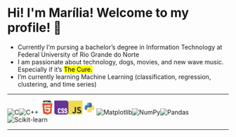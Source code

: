 # Hi! I'm Marília! Welcome to my profile! 👋

- Currently I’m pursing a bachelor’s degree in Information Technology at Federal University of Rio Grande do Norte
- I am passionate about technology, dogs, movies, and new wave music. Especially if it’s <mark>The Cure.</mark>
- I’m currently learning Machine Learning (classification, regression, clustering, and time series)

---

<img height="32" src="https://cdn.iconscout.com/icon/free/png-512/c-programming-569564.png" alt="C"/><img height="32" src="https://cdn.jsdelivr.net/gh/devicons/devicon@latest/icons/cplusplus/cplusplus-original.svg" alt="C++"/>
<img height="32" src="https://raw.githubusercontent.com/github/explore/80688e429a7d4ef2fca1e82350fe8e3517d3494d/topics/html/html.png" alt="HTML5"/><img height="32" src="https://raw.githubusercontent.com/github/explore/80688e429a7d4ef2fca1e82350fe8e3517d3494d/topics/css/css.png" alt="CSS"/><img height="32" src="https://raw.githubusercontent.com/github/explore/80688e429a7d4ef2fca1e82350fe8e3517d3494d/topics/javascript/javascript.png" alt="JavaScript"/><img height="32" src="https://raw.githubusercontent.com/github/explore/80688e429a7d4ef2fca1e82350fe8e3517d3494d/topics/python/python.png" alt="Python"/><img height="32" src="https://cdn.jsdelivr.net/gh/devicons/devicon@latest/icons/matplotlib/matplotlib-original.svg" alt="Matplotlib"/><img height="32" src="https://cdn.jsdelivr.net/gh/devicons/devicon@latest/icons/numpy/numpy-original.svg" alt="NumPy"/><img height="32" src="https://cdn.jsdelivr.net/gh/devicons/devicon@latest/icons/pandas/pandas-original.svg" alt="Pandas"/><img height="32" src="https://cdn.jsdelivr.net/gh/devicons/devicon@latest/icons/scikitlearn/scikitlearn-original.svg" alt="Scikit-learn"/>

---

